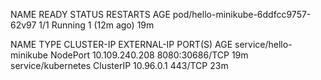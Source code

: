 NAME                                  READY   STATUS    RESTARTS      AGE
pod/hello-minikube-6ddfcc9757-62v97   1/1     Running   1 (12m ago)   19m

NAME                     TYPE        CLUSTER-IP       EXTERNAL-IP   PORT(S)          AGE
service/hello-minikube   NodePort    10.109.240.208   <none>        8080:30686/TCP   19m
service/kubernetes       ClusterIP   10.96.0.1        <none>        443/TCP          23m